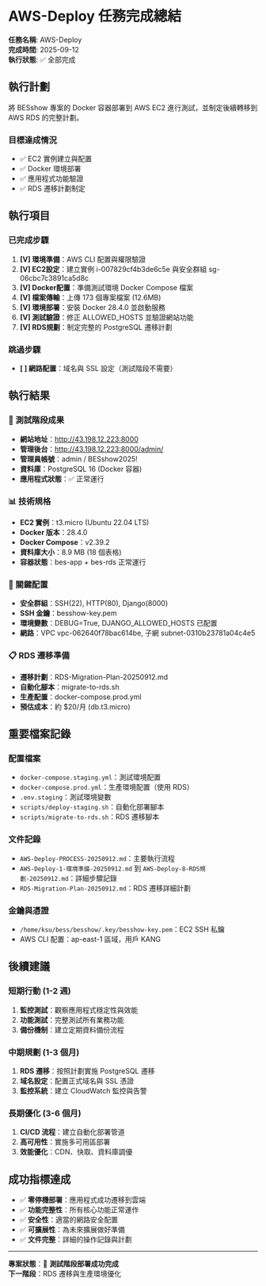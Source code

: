 # AWS-Deploy 任務完成總結

**任務名稱**: AWS-Deploy  
**完成時間**: 2025-09-12  
**執行狀態**: ✅ 全部完成

## 執行計劃

將 BESshow 專案的 Docker 容器部署到 AWS EC2 進行測試，並制定後續轉移到 AWS RDS 的完整計劃。

### 目標達成情況
- ✅ EC2 實例建立與配置
- ✅ Docker 環境部署
- ✅ 應用程式功能驗證
- ✅ RDS 遷移計劃制定

## 執行項目

### 已完成步驟
1. **[V] 環境準備**：AWS CLI 配置與權限驗證
2. **[V] EC2設定**：建立實例 i-007829cf4b3de6c5e 與安全群組 sg-06cbc7c3891ca5d8c
3. **[V] Docker配置**：準備測試環境 Docker Compose 檔案
4. **[V] 檔案傳輸**：上傳 173 個專案檔案 (12.6MB)
5. **[V] 環境部署**：安裝 Docker 28.4.0 並啟動服務
6. **[V] 測試驗證**：修正 ALLOWED_HOSTS 並驗證網站功能
7. **[V] RDS規劃**：制定完整的 PostgreSQL 遷移計劃

### 跳過步驟
- **[ ] 網路配置**：域名與 SSL 設定（測試階段不需要）

## 執行結果

### 🎯 測試階段成果
- **網站地址**：http://43.198.12.223:8000
- **管理後台**：http://43.198.12.223:8000/admin/
- **管理員帳號**：admin / BESshow2025!
- **資料庫**：PostgreSQL 16 (Docker 容器)
- **應用程式狀態**：✅ 正常運行

### 📊 技術規格
- **EC2 實例**：t3.micro (Ubuntu 22.04 LTS)
- **Docker 版本**：28.4.0
- **Docker Compose**：v2.39.2
- **資料庫大小**：8.9 MB (18 個表格)
- **容器狀態**：bes-app + bes-rds 正常運行

### 🔧 關鍵配置
- **安全群組**：SSH(22), HTTP(80), Django(8000)
- **SSH 金鑰**：besshow-key.pem
- **環境變數**：DEBUG=True, DJANGO_ALLOWED_HOSTS 已配置
- **網路**：VPC vpc-062640f78bac614be, 子網 subnet-0310b23781a04c4e5

### 📋 RDS 遷移準備
- **遷移計劃**：RDS-Migration-Plan-20250912.md
- **自動化腳本**：migrate-to-rds.sh
- **生產配置**：docker-compose.prod.yml
- **預估成本**：約 $20/月 (db.t3.micro)

## 重要檔案記錄

### 配置檔案
- `docker-compose.staging.yml`：測試環境配置
- `docker-compose.prod.yml`：生產環境配置（使用 RDS）
- `.env.staging`：測試環境變數
- `scripts/deploy-staging.sh`：自動化部署腳本
- `scripts/migrate-to-rds.sh`：RDS 遷移腳本

### 文件記錄
- `AWS-Deploy-PROCESS-20250912.md`：主要執行流程
- `AWS-Deploy-1-環境準備-20250912.md` 到 `AWS-Deploy-8-RDS規劃-20250912.md`：詳細步驟記錄
- `RDS-Migration-Plan-20250912.md`：RDS 遷移詳細計劃

### 金鑰與憑證
- `/home/ksu/bess/besshow/.key/besshow-key.pem`：EC2 SSH 私鑰
- AWS CLI 配置：ap-east-1 區域，用戶 KANG

## 後續建議

### 短期行動 (1-2 週)
1. **監控測試**：觀察應用程式穩定性與效能
2. **功能測試**：完整測試所有業務功能
3. **備份機制**：建立定期資料備份流程

### 中期規劃 (1-3 個月)
1. **RDS 遷移**：按照計劃實施 PostgreSQL 遷移
2. **域名設定**：配置正式域名與 SSL 憑證
3. **監控系統**：建立 CloudWatch 監控與告警

### 長期優化 (3-6 個月)
1. **CI/CD 流程**：建立自動化部署管道
2. **高可用性**：實施多可用區部署
3. **效能優化**：CDN、快取、資料庫調優

## 成功指標達成

- ✅ **零停機部署**：應用程式成功遷移到雲端
- ✅ **功能完整性**：所有核心功能正常運作
- ✅ **安全性**：適當的網路安全配置
- ✅ **可擴展性**：為未來擴展做好準備
- ✅ **文件完整**：詳細的操作記錄與計劃

---

**專案狀態**：🎉 **測試階段部署成功完成**  
**下一階段**：RDS 遷移與生產環境優化